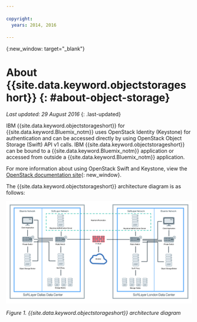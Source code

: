 ```yaml
---

copyright:
  years: 2014, 2016

---
```


{:new_window: target="_blank"}

# About {{site.data.keyword.objectstorageshort}}  {: #about-object-storage} 

*Last updated: 29 August 2016*
{: .last-updated}


IBM {{site.data.keyword.objectstorageshort}} for {{site.data.keyword.Bluemix_notm}} uses OpenStack Identity (Keystone) for authentication and can be accessed directly by using OpenStack Object Storage (Swift) API v1 calls. IBM {{site.data.keyword.objectstorageshort}} can be bound to a {{site.data.keyword.Bluemix_notm}} application or accessed from outside a {{site.data.keyword.Bluemix_notm}} application. 

For more information about using OpenStack Swift and Keystone, view the [OpenStack documentation site](http://docs.openstack.org){: new_window}.

The {{site.data.keyword.objectstorageshort}} architecture diagram is as follows:

![{{site.data.keyword.objectstorageshort architecture diagram }}](images/ObjectStorageArchitectureDiagram.png)

*Figure 1. {{site.data.keyword.objectstorageshort}} architecture diagram*

